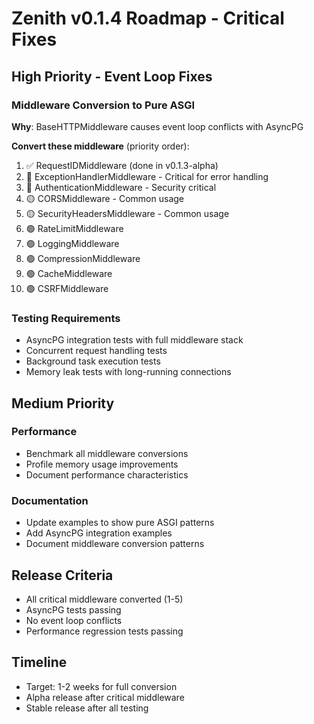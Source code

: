 # Zenith v0.1.4 Roadmap - Critical Fixes

## High Priority - Event Loop Fixes

### Middleware Conversion to Pure ASGI
**Why**: BaseHTTPMiddleware causes event loop conflicts with AsyncPG

**Convert these middleware** (priority order):
1. ✅ RequestIDMiddleware (done in v0.1.3-alpha)
2. 🔴 ExceptionHandlerMiddleware - Critical for error handling
3. 🔴 AuthenticationMiddleware - Security critical
4. 🟡 CORSMiddleware - Common usage
5. 🟡 SecurityHeadersMiddleware - Common usage
6. 🟢 RateLimitMiddleware
7. 🟢 LoggingMiddleware  
8. 🟢 CompressionMiddleware
9. 🟢 CacheMiddleware
10. 🟢 CSRFMiddleware

### Testing Requirements
- AsyncPG integration tests with full middleware stack
- Concurrent request handling tests
- Background task execution tests
- Memory leak tests with long-running connections

## Medium Priority

### Performance
- Benchmark all middleware conversions
- Profile memory usage improvements
- Document performance characteristics

### Documentation
- Update examples to show pure ASGI patterns
- Add AsyncPG integration examples
- Document middleware conversion patterns

## Release Criteria
- All critical middleware converted (1-5)
- AsyncPG tests passing
- No event loop conflicts
- Performance regression tests passing

## Timeline
- Target: 1-2 weeks for full conversion
- Alpha release after critical middleware
- Stable release after all testing
